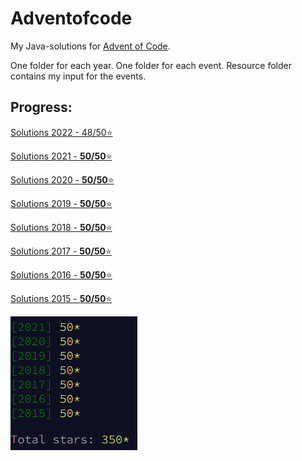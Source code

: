 # Adventofcode
My Java-solutions for [Advent of Code](https://adventofcode.com/).

One folder for each year. One folder for each event. Resource folder contains my input for the events.

## Progress:

[Solutions 2022 - 48/50⭐](src/main/java/net/eugenpaul/adventofcode/y2022)

[Solutions 2021 - **50/50**⭐](src/main/java/net/eugenpaul/adventofcode/y2021)

[Solutions 2020 - **50/50**⭐](src/main/java/net/eugenpaul/adventofcode/y2020)

[Solutions 2019 - **50/50**⭐](src/main/java/net/eugenpaul/adventofcode/y2019)

[Solutions 2018 - **50/50**⭐](src/main/java/net/eugenpaul/adventofcode/y2018)

[Solutions 2017 - **50/50**⭐](src/main/java/net/eugenpaul/adventofcode/y2017)

[Solutions 2016 - **50/50**⭐](src/main/java/net/eugenpaul/adventofcode/y2016)

[Solutions 2015 - **50/50**⭐](src/main/java/net/eugenpaul/adventofcode/y2015) 

![Stars](doc/img/total.png "Total stars!")